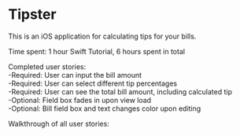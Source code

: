 # Tipster

This is an iOS application for calculating tips for your bills.

Time spent: 1 hour Swift Tutorial, 6 hours spent in total

Completed user stories:<br>
-Required: User can input the bill amount<br>
-Required: User can select different tip percentages<br>
-Required: User can see the total bill amount, including calculated tip<br>
-Optional: Field box fades in upon view load<br>
-Optional: Bill field box and text changes color upon editing<br>

Walkthrough of all user stories:

